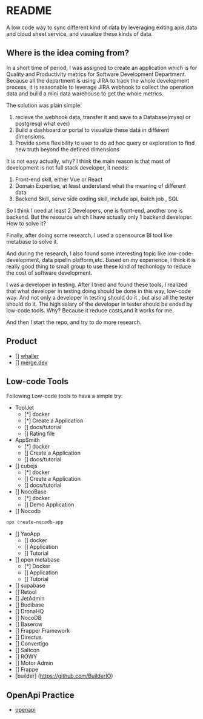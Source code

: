 # README

A low code way to sync different kind of data by leveraging exiting apis,data and cloud sheet service, and visualize these kinds of data.


## Where is the idea coming from?

In a short time of period, I was assigned to create an application which is for Quality and Productivity metrics for Software Development Department. Because all the department is using JIRA to track the whole development process, it is reasonable to leverage JIRA webhook to collect the operation data and build a mini data warehouse to get the whole metrics. 

The solution was plain simple:
1. recieve the webhook data, transfer it and save to a Database(mysql or postgresql what ever)
2. Build a dashboard or portal to visualize these data in different dimensions.
3. Provide some flexibility to user to do ad hoc query or exploration to find new truth beyond the defined dimensions

It is not easy actually, why? I think the main reason is that most of development is not full stack developer, it needs:

1. Front-end skill, either Vue or React
2. Domain Expertise, at least understand what the meaning of different data
3. Backend Skill, serve side coding skill, include api, batch job , SQL 

So I think I need at least 2 Developers, one is front-end, another one is backend. But the resource which I have actually only 1 backend developer. How to solve it?

Finally, after doing some research, I used a opensource BI tool like metabase to  solve it.

And during the research, I also found some interesting topic like low-code-development, data pipelin platform,etc. Based on my experience, I think it is really good thing to small group to use these kind of techonlogy to reduce the cost of software development. 

I was a developer in testing. After I tried and found these tools, I realized that what developer in testing doing should be done in this way, low-code way. And not only a developer in testing should do it , but also all the tester should do it. The high salary of the developer in tester should be ended by low-code tools. Why? Because it reduce costs,and it works for me. 

And then I start the repo, and try to do more research. 

## Product 

- [] [whaller](https://whaller.com/en/product)
- [] [merge.dev](https://merge.dev/)

## Low-code Tools

Following Low-code tools to hava a simple try: 

- ToolJet
  * [*] docker
  * [*] Create a Application
  * [] docs/tutorial
  * [] Rating file
- AppSmith
  * [*] docker
  * [] Create a Application
  * [] docs/tutorial
- [] cubejs
  * [*] docker
  * [] Create a Application
  * [] docs/tutorial
- [] NocoBase
  * [*] docker
  * [] Demo Application
- [] Nocodb
```sh
npx create-nocodb-app
```
- [] YaoApp
  * [] docker
  * [] Application
  * [] Tutorial
- [] open metabase
  * [*] Docker
  * [] Application
  * [] Tutorial
- [] supabase
- [] Retool
- [] JetAdmin
- [] Budibase
- [] DronaHQ
- [] NocoDB
- [] Baserow
- [] Frapper Framework
- [] Directus
- [] Convertigo
- [] Saltcon
- []  ROWY
- [] Motor Admin
- [] Frappe
- [builder] (https://github.com/BuilderIO)



## OpenApi Practice

- [openapi](openapi-workspace)